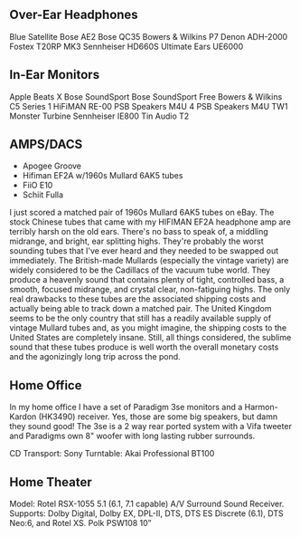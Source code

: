 ## Over-Ear Headphones

Blue Satellite 
Bose AE2
Bose QC35
Bowers & Wilkins P7
Denon ADH-2000
Fostex T20RP MK3
Sennheiser HD660S
Ultimate Ears UE6000

## In-Ear Monitors

Apple Beats X
Bose SoundSport
Bose SoundSport Free
Bowers & Wilkins C5 Series 1
HiFiMAN RE-00
PSB Speakers M4U 4
PSB Speakers M4U TW1
Monster Turbine
Sennheiser IE800
Tin Audio T2

## AMPS/DACS

- Apogee Groove
- Hifiman EF2A w/1960s Mullard 6AK5 tubes  
- FiiO E10
- Schiit Fulla

I just scored a matched pair of 1960s Mullard 6AK5 tubes on eBay. The stock Chinese tubes that came with my HIFIMAN EF2A headphone amp are terribly harsh on the old ears. There's no bass to speak of, a middling midrange, and bright, ear splitting highs. They're probably the worst sounding tubes that I've ever heard and they needed to be swapped out immediately. The British-made Mullards (especially the vintage variety) are widely considered to be the Cadillacs of the vacuum tube world. They produce a heavenly sound that contains plenty of tight, controlled bass, a smooth, focused midrange, and crystal clear, non-fatiguing highs. The only real drawbacks to these tubes are the associated shipping costs and actually being able to track down a matched pair. The United Kingdom seems to be the only country that still has a readily available supply of vintage Mullard tubes and, as you might imagine, the shipping costs to the United States are completely insane. Still, all things considered, the sublime sound that these tubes produce is well worth the overall monetary costs and the agonizingly long trip across the pond.

## Home Office

In my home office I have a set of Paradigm 3se monitors and a Harmon-Kardon (HK3490) receiver. Yes, those are some big speakers, but damn they sound good! The 3se is a 2 way rear ported system with a Vifa tweeter and Paradigms own 8" woofer with long lasting rubber surrounds. 

CD Transport: Sony
Turntable: Akai Professional BT100

## Home Theater

Model: Rotel RSX-1055 5.1 (6.1, 7.1 capable) A/V Surround Sound Receiver.
Supports: Dolby Digital, Dolby EX, DPL-II, DTS, DTS ES Discrete (6.1), DTS Neo:6, and Rotel XS. Polk PSW108 10”


